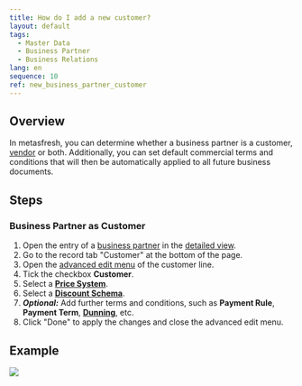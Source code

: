 ```yaml
---
title: How do I add a new customer?
layout: default
tags:
  - Master Data
  - Business Partner
  - Business Relations
lang: en
sequence: 10
ref: new_business_partner_customer
---
```


## Overview
In metasfresh, you can determine whether a business partner is a customer, [vendor](New_business_partner_vendor) or both. Additionally, you can set default commercial terms and conditions that will then be automatically applied to all future business documents.

## Steps

### Business Partner as Customer
1. Open the entry of a [business partner](New_Business_Partner) in the [detailed view](ViewModes).
1. Go to the record tab "Customer" at the bottom of the page.
1. Open the [advanced edit menu](Open_AdvancedEditTab) of the customer line.
1. Tick the checkbox **Customer**.
1. Select a [**Price System**](Add_price-system).
1. Select a [**Discount Schema**](Pricing_conditions_in_metasfresh).
1. ***Optional:*** Add further terms and conditions, such as **Payment Rule**, **Payment Term**, [**Dunning**](Setup_Dunning), etc.
1. Click "Done" to apply the changes and close the advanced edit menu.

## Example
![](assets/New_Business_Partner_customer.gif)
